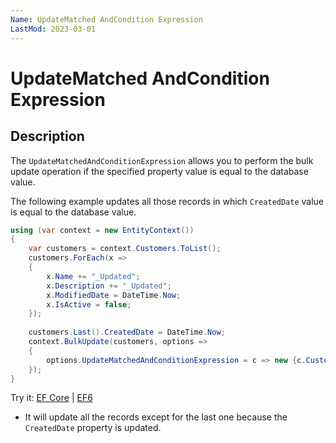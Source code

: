 ```yaml
---
Name: UpdateMatched AndCondition Expression
LastMod: 2023-03-01
---
```


# UpdateMatched AndCondition Expression

## Description

The `UpdateMatchedAndConditionExpression` allows you to perform the bulk update operation if the specified property value is equal to the database value. 

The following example updates all those records in which `CreatedDate` value is equal to the database value.

```csharp
using (var context = new EntityContext())
{
    var customers = context.Customers.ToList();
    customers.ForEach(x => 
    { 
        x.Name += "_Updated"; 
        x.Description += "_Updated"; 
        x.ModifiedDate = DateTime.Now; 
        x.IsActive = false; 
    });
    
    customers.Last().CreatedDate = DateTime.Now;
    context.BulkUpdate(customers, options => 
    {
        options.UpdateMatchedAndConditionExpression = c => new {c.CustomerID, c.CreatedDate };
    });
}
```

Try it: [EF Core](https://dotnetfiddle.net/NUwq90) | [EF6](https://dotnetfiddle.net/qq3XCY)

 - It will update all the records except for the last one because the `CreatedDate` property is updated.
